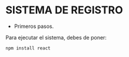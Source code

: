 <h1>SISTEMA DE REGISTRO</h1>

- Primeros pasos.

Para ejecutar el sistema, debes de poner:

``npm install react``

